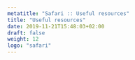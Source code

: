 ```yaml
---
metatitle: "Safari :: Useful resources"
title: "Useful resources"
date: 2019-11-21T15:48:03+02:00
draft: false
weight: 12
logo: "safari"
---
```


